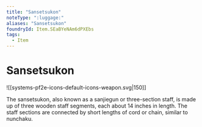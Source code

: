 ```yaml
---
title: "Sansetsukon"
noteType: ":luggage:"
aliases: "Sansetsukon"
foundryId: Item.SEaBYeNAm6dPXEbs
tags:
  - Item
---
```


# Sansetsukon
![[systems-pf2e-icons-default-icons-weapon.svg|150]]

The sansetsukon, also known as a sanjiegun or three-section staff, is made up of three wooden staff segments, each about 14 inches in length. The staff sections are connected by short lengths of cord or chain, similar to nunchaku.
